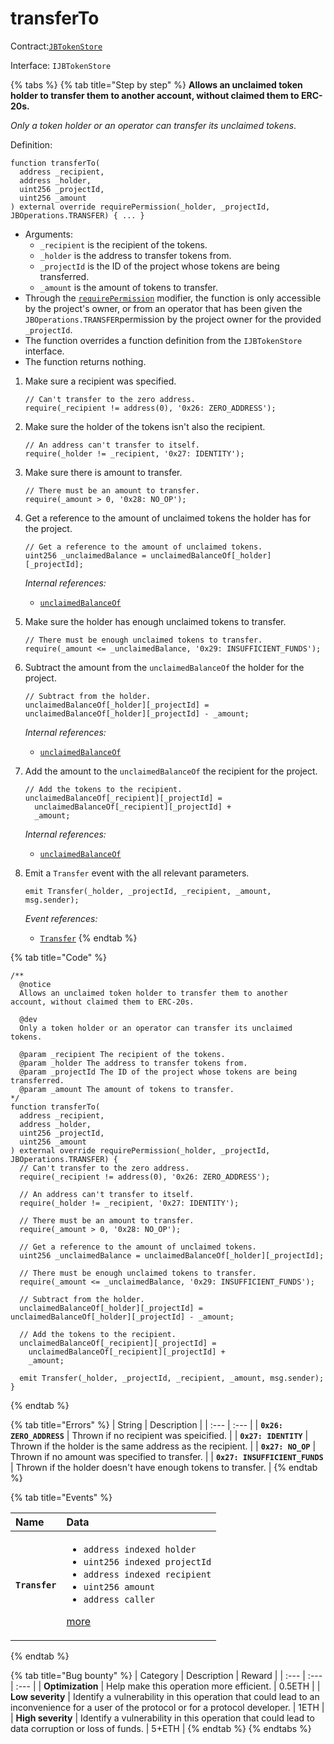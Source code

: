 # transferTo

Contract:[`JBTokenStore`](../)​‌

Interface: `IJBTokenStore`

{% tabs %}
{% tab title="Step by step" %}
**Allows an unclaimed token holder to transfer them to another account, without claimed them to ERC-20s.**

_Only a token holder or an operator can transfer its unclaimed tokens_.

Definition:

```solidity
function transferTo(
  address _recipient,
  address _holder,
  uint256 _projectId,
  uint256 _amount
) external override requirePermission(_holder, _projectId, JBOperations.TRANSFER) { ... }
```

* Arguments:
  * `_recipient` is the recipient of the tokens.
  * `_holder` is the address to transfer tokens from.
  * `_projectId` is the ID of the project whose tokens are being transferred.
  * `_amount` is the amount of tokens to transfer.
* Through the [`requirePermission`](../../jboperatable/modifiers/requirepermission.md) modifier, the function is only accessible by the project's owner, or from an operator that has been given the `JBOperations.TRANSFER`permission by the project owner for the provided `_projectId`.
* The function overrides a function definition from the `IJBTokenStore` interface.
* The function returns nothing.



1. Make sure a recipient was specified. 

   ```solidity
   // Can't transfer to the zero address.
   require(_recipient != address(0), '0x26: ZERO_ADDRESS');
   ```


2. Make sure the holder of the tokens isn't also the recipient.

   ```solidity
   // An address can't transfer to itself.
   require(_holder != _recipient, '0x27: IDENTITY');
   ```


3. Make sure there is amount to transfer.
   
   ```solidity
   // There must be an amount to transfer.
   require(_amount > 0, '0x28: NO_OP');
   ```


4. Get a reference to the amount of unclaimed tokens the holder has for the project.

   ```solidity
   // Get a reference to the amount of unclaimed tokens.
   uint256 _unclaimedBalance = unclaimedBalanceOf[_holder][_projectId];
   ```

   _Internal references:_

   * [`unclaimedBalanceOf`](../properties/unclaimedbalanceof.md)


5. Make sure the holder has enough unclaimed tokens to transfer. 

   ```solidity
   // There must be enough unclaimed tokens to transfer.
   require(_amount <= _unclaimedBalance, '0x29: INSUFFICIENT_FUNDS');
   ```


6. Subtract the amount from the `unclaimedBalanceOf` the holder for the project. 

   ```solidity
   // Subtract from the holder.
   unclaimedBalanceOf[_holder][_projectId] = unclaimedBalanceOf[_holder][_projectId] - _amount;
   ```

   _Internal references:_

   * [`unclaimedBalanceOf`](../properties/unclaimedbalanceof.md)
  

6. Add the amount to the `unclaimedBalanceOf` the recipient for the project. 

   ```solidity
   // Add the tokens to the recipient.
   unclaimedBalanceOf[_recipient][_projectId] =
     unclaimedBalanceOf[_recipient][_projectId] +
     _amount;
   ```

   _Internal references:_

   * [`unclaimedBalanceOf`](../properties/unclaimedbalanceof.md)
   

7. Emit a `Transfer` event with the all relevant parameters.

   ```solidity
   emit Transfer(_holder, _projectId, _recipient, _amount, msg.sender);
   ```

   _Event references:_

   * [`Transfer`](../events/transfer.md)
{% endtab %}

{% tab title="Code" %}
```solidity
/** 
  @notice 
  Allows an unclaimed token holder to transfer them to another account, without claimed them to ERC-20s.

  @dev
  Only a token holder or an operator can transfer its unclaimed tokens.

  @param _recipient The recipient of the tokens.
  @param _holder The address to transfer tokens from.
  @param _projectId The ID of the project whose tokens are being transferred.
  @param _amount The amount of tokens to transfer.
*/
function transferTo(
  address _recipient,
  address _holder,
  uint256 _projectId,
  uint256 _amount
) external override requirePermission(_holder, _projectId, JBOperations.TRANSFER) {
  // Can't transfer to the zero address.
  require(_recipient != address(0), '0x26: ZERO_ADDRESS');

  // An address can't transfer to itself.
  require(_holder != _recipient, '0x27: IDENTITY');

  // There must be an amount to transfer.
  require(_amount > 0, '0x28: NO_OP');

  // Get a reference to the amount of unclaimed tokens.
  uint256 _unclaimedBalance = unclaimedBalanceOf[_holder][_projectId];

  // There must be enough unclaimed tokens to transfer.
  require(_amount <= _unclaimedBalance, '0x29: INSUFFICIENT_FUNDS');

  // Subtract from the holder.
  unclaimedBalanceOf[_holder][_projectId] = unclaimedBalanceOf[_holder][_projectId] - _amount;

  // Add the tokens to the recipient.
  unclaimedBalanceOf[_recipient][_projectId] =
    unclaimedBalanceOf[_recipient][_projectId] +
    _amount;

  emit Transfer(_holder, _projectId, _recipient, _amount, msg.sender);
}
```
{% endtab %}

{% tab title="Errors" %}
| String | Description |
| :--- | :--- |
| **`0x26: ZERO_ADDRESS`** | Thrown if no recipient was speicified. |
| **`0x27: IDENTITY`** | Thrown if the holder is the same address as the recipient. |
| **`0x27: NO_OP`** | Thrown if no amount was specified to transfer. |
| **`0x27: INSUFFICIENT_FUNDS`** | Thrown if the holder doesn't have enough tokens to transfer. |
{% endtab %}

{% tab title="Events" %}
<table>
  <thead>
    <tr>
      <th style="text-align:left">Name</th>
      <th style="text-align:left">Data</th>
    </tr>
  </thead>
  <tbody>
    <tr>
      <td style="text-align:left"><b><code>Transfer</code></b>
      </td>
      <td style="text-align:left">
        <ul><li><code>address indexed holder</code></li><li><code>uint256 indexed projectId</code></li><li><code>address indexed recipient</code></li><li><code>uint256 amount</code></li><li><code>address caller</code></li></ul><p><a href="../events/transfer.md">more</a></p>
      </td>
    </tr>
  </tbody>
</table>
{% endtab %}

{% tab title="Bug bounty" %}
| Category | Description | Reward |
| :--- | :--- | :--- |
| **Optimization** | Help make this operation more efficient. | 0.5ETH |
| **Low severity** | Identify a vulnerability in this operation that could lead to an inconvenience for a user of the protocol or for a protocol developer. | 1ETH |
| **High severity** | Identify a vulnerability in this operation that could lead to data corruption or loss of funds. | 5+ETH |
{% endtab %}
{% endtabs %}

